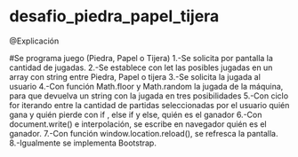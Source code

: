 # desafio_piedra_papel_tijera

@Explicación

#Se programa juego (Piedra, Papel o Tijera)
1.-Se solicita por pantalla la cantidad de jugadas.
2.-Se establece con let las posibles jugadas en un array con string entre Piedra, Papel o tijera
3.-Se solicita la jugada al usuario
4.-Con función Math.floor y Math.random la jugada de la máquina, para que devuelva un string con la jugada en tres posibilidades
5.-Con ciclo for iterando entre la cantidad de partidas seleccionadas por el usuario quién gana y quién pierde con if , else if y else, quién es el ganador
6.-Con document.write() e interpolación, se escribe en navegador quién es el ganador.
7.-Con función window.location.reload(), se refresca la pantalla.
8.-Igualmente se implementa Bootstrap.
